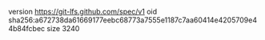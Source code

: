 version https://git-lfs.github.com/spec/v1
oid sha256:a672738da61669177eebc68773a7555e1187c7aa60414e4205709e44b84fcbec
size 3240
